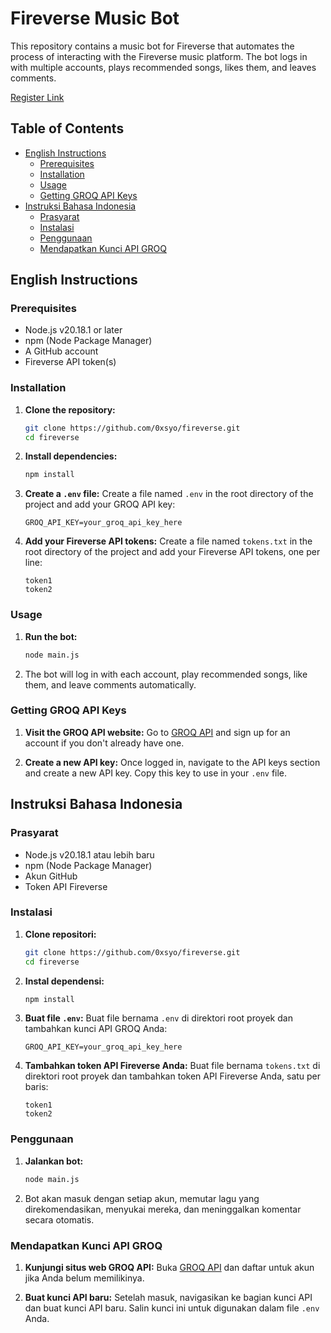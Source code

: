 # Fireverse Music Bot

This repository contains a music bot for Fireverse that automates the process of interacting with the Fireverse music platform. The bot logs in with multiple accounts, plays recommended songs, likes them, and leaves comments.

[Register Link](https://web3.fireverseai.com/login/?invite=8IPB6A&url=https://app.fireverseai.com/user)

## Table of Contents
- [English Instructions](#english-instructions)
  - [Prerequisites](#prerequisites)
  - [Installation](#installation)
  - [Usage](#usage)
  - [Getting GROQ API Keys](#getting-groq-api-keys)
- [Instruksi Bahasa Indonesia](#instruksi-bahasa-indonesia)
  - [Prasyarat](#prasyarat)
  - [Instalasi](#instalasi)
  - [Penggunaan](#penggunaan)
  - [Mendapatkan Kunci API GROQ](#mendapatkan-kunci-api-groq)

## English Instructions

### Prerequisites
- Node.js v20.18.1 or later
- npm (Node Package Manager)
- A GitHub account
- Fireverse API token(s)

### Installation
1. **Clone the repository:**
    ```sh
    git clone https://github.com/0xsyo/fireverse.git
    cd fireverse
    ```

2. **Install dependencies:**
    ```sh
    npm install
    ```

3. **Create a `.env` file:**
    Create a file named `.env` in the root directory of the project and add your GROQ API key:
    ```
    GROQ_API_KEY=your_groq_api_key_here
    ```

4. **Add your Fireverse API tokens:**
    Create a file named `tokens.txt` in the root directory of the project and add your Fireverse API tokens, one per line:
    ```
    token1
    token2
    ```

### Usage
1. **Run the bot:**
    ```sh
    node main.js
    ```

2. The bot will log in with each account, play recommended songs, like them, and leave comments automatically.

### Getting GROQ API Keys
1. **Visit the GROQ API website:**
    Go to [GROQ API](https://console.groq.com/keys) and sign up for an account if you don't already have one.

2. **Create a new API key:**
    Once logged in, navigate to the API keys section and create a new API key. Copy this key to use in your `.env` file.

## Instruksi Bahasa Indonesia

### Prasyarat
- Node.js v20.18.1 atau lebih baru
- npm (Node Package Manager)
- Akun GitHub
- Token API Fireverse

### Instalasi
1. **Clone repositori:**
    ```sh
    git clone https://github.com/0xsyo/fireverse.git
    cd fireverse
    ```

2. **Instal dependensi:**
    ```sh
    npm install
    ```

3. **Buat file `.env`:**
    Buat file bernama `.env` di direktori root proyek dan tambahkan kunci API GROQ Anda:
    ```
    GROQ_API_KEY=your_groq_api_key_here
    ```

4. **Tambahkan token API Fireverse Anda:**
    Buat file bernama `tokens.txt` di direktori root proyek dan tambahkan token API Fireverse Anda, satu per baris:
    ```
    token1
    token2
    ```

### Penggunaan
1. **Jalankan bot:**
    ```sh
    node main.js
    ```

2. Bot akan masuk dengan setiap akun, memutar lagu yang direkomendasikan, menyukai mereka, dan meninggalkan komentar secara otomatis.

### Mendapatkan Kunci API GROQ
1. **Kunjungi situs web GROQ API:**
    Buka [GROQ API](https://console.groq.com/keys) dan daftar untuk akun jika Anda belum memilikinya.

2. **Buat kunci API baru:**
    Setelah masuk, navigasikan ke bagian kunci API dan buat kunci API baru. Salin kunci ini untuk digunakan dalam file `.env` Anda.
``` ▋
